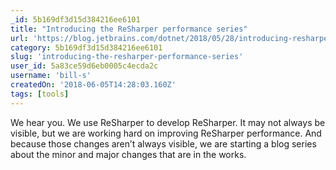 ```yaml
---
_id: 5b169df3d15d384216ee6101
title: "Introducing the ReSharper performance series"
url: 'https://blog.jetbrains.com/dotnet/2018/05/28/introducing-resharper-performance-series/'
category: 5b169df3d15d384216ee6101
slug: 'introducing-the-resharper-performance-series'
user_id: 5a83ce59d6eb0005c4ecda2c
username: 'bill-s'
createdOn: '2018-06-05T14:28:03.160Z'
tags: [tools]
---
```


We hear you. We use ReSharper to develop ReSharper. It may not always be visible, but we are working hard on improving ReSharper performance. And because those changes aren’t always visible, we are starting a blog series about the minor and major changes that are in the works.
